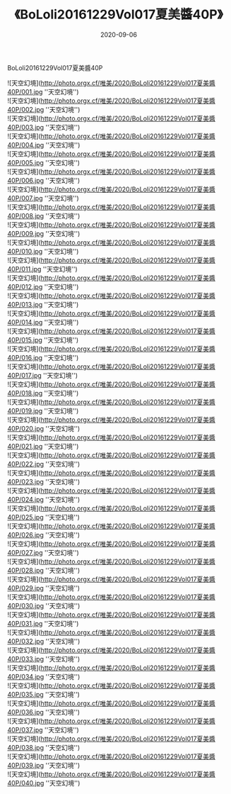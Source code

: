 ﻿---
layout: post
title: 《BoLoli20161229Vol017夏美醬40P》
date: 2020-09-06
img: http://photo.orgx.cf/唯美/2020/BoLoli20161229Vol017夏美醬40P/000.jpg
tags: [美女,清纯,唯美]
---

BoLoli20161229Vol017夏美醬40P



![天空幻境](http://photo.orgx.cf/唯美/2020/BoLoli20161229Vol017夏美醬40P/001.jpg ''天空幻境'')<br>
![天空幻境](http://photo.orgx.cf/唯美/2020/BoLoli20161229Vol017夏美醬40P/002.jpg ''天空幻境'')<br>
![天空幻境](http://photo.orgx.cf/唯美/2020/BoLoli20161229Vol017夏美醬40P/003.jpg ''天空幻境'')<br>
![天空幻境](http://photo.orgx.cf/唯美/2020/BoLoli20161229Vol017夏美醬40P/004.jpg ''天空幻境'')<br>
![天空幻境](http://photo.orgx.cf/唯美/2020/BoLoli20161229Vol017夏美醬40P/005.jpg ''天空幻境'')<br>
![天空幻境](http://photo.orgx.cf/唯美/2020/BoLoli20161229Vol017夏美醬40P/006.jpg ''天空幻境'')<br>
![天空幻境](http://photo.orgx.cf/唯美/2020/BoLoli20161229Vol017夏美醬40P/007.jpg ''天空幻境'')<br>
![天空幻境](http://photo.orgx.cf/唯美/2020/BoLoli20161229Vol017夏美醬40P/008.jpg ''天空幻境'')<br>
![天空幻境](http://photo.orgx.cf/唯美/2020/BoLoli20161229Vol017夏美醬40P/009.jpg ''天空幻境'')<br>
![天空幻境](http://photo.orgx.cf/唯美/2020/BoLoli20161229Vol017夏美醬40P/010.jpg ''天空幻境'')<br>
![天空幻境](http://photo.orgx.cf/唯美/2020/BoLoli20161229Vol017夏美醬40P/011.jpg ''天空幻境'')<br>
![天空幻境](http://photo.orgx.cf/唯美/2020/BoLoli20161229Vol017夏美醬40P/012.jpg ''天空幻境'')<br>
![天空幻境](http://photo.orgx.cf/唯美/2020/BoLoli20161229Vol017夏美醬40P/013.jpg ''天空幻境'')<br>
![天空幻境](http://photo.orgx.cf/唯美/2020/BoLoli20161229Vol017夏美醬40P/014.jpg ''天空幻境'')<br>
![天空幻境](http://photo.orgx.cf/唯美/2020/BoLoli20161229Vol017夏美醬40P/015.jpg ''天空幻境'')<br>
![天空幻境](http://photo.orgx.cf/唯美/2020/BoLoli20161229Vol017夏美醬40P/016.jpg ''天空幻境'')<br>
![天空幻境](http://photo.orgx.cf/唯美/2020/BoLoli20161229Vol017夏美醬40P/017.jpg ''天空幻境'')<br>
![天空幻境](http://photo.orgx.cf/唯美/2020/BoLoli20161229Vol017夏美醬40P/018.jpg ''天空幻境'')<br>
![天空幻境](http://photo.orgx.cf/唯美/2020/BoLoli20161229Vol017夏美醬40P/019.jpg ''天空幻境'')<br>
![天空幻境](http://photo.orgx.cf/唯美/2020/BoLoli20161229Vol017夏美醬40P/020.jpg ''天空幻境'')<br>
![天空幻境](http://photo.orgx.cf/唯美/2020/BoLoli20161229Vol017夏美醬40P/021.jpg ''天空幻境'')<br>
![天空幻境](http://photo.orgx.cf/唯美/2020/BoLoli20161229Vol017夏美醬40P/022.jpg ''天空幻境'')<br>
![天空幻境](http://photo.orgx.cf/唯美/2020/BoLoli20161229Vol017夏美醬40P/023.jpg ''天空幻境'')<br>
![天空幻境](http://photo.orgx.cf/唯美/2020/BoLoli20161229Vol017夏美醬40P/024.jpg ''天空幻境'')<br>
![天空幻境](http://photo.orgx.cf/唯美/2020/BoLoli20161229Vol017夏美醬40P/025.jpg ''天空幻境'')<br>
![天空幻境](http://photo.orgx.cf/唯美/2020/BoLoli20161229Vol017夏美醬40P/026.jpg ''天空幻境'')<br>
![天空幻境](http://photo.orgx.cf/唯美/2020/BoLoli20161229Vol017夏美醬40P/027.jpg ''天空幻境'')<br>
![天空幻境](http://photo.orgx.cf/唯美/2020/BoLoli20161229Vol017夏美醬40P/028.jpg ''天空幻境'')<br>
![天空幻境](http://photo.orgx.cf/唯美/2020/BoLoli20161229Vol017夏美醬40P/029.jpg ''天空幻境'')<br>
![天空幻境](http://photo.orgx.cf/唯美/2020/BoLoli20161229Vol017夏美醬40P/030.jpg ''天空幻境'')<br>
![天空幻境](http://photo.orgx.cf/唯美/2020/BoLoli20161229Vol017夏美醬40P/031.jpg ''天空幻境'')<br>
![天空幻境](http://photo.orgx.cf/唯美/2020/BoLoli20161229Vol017夏美醬40P/032.jpg ''天空幻境'')<br>
![天空幻境](http://photo.orgx.cf/唯美/2020/BoLoli20161229Vol017夏美醬40P/033.jpg ''天空幻境'')<br>
![天空幻境](http://photo.orgx.cf/唯美/2020/BoLoli20161229Vol017夏美醬40P/034.jpg ''天空幻境'')<br>
![天空幻境](http://photo.orgx.cf/唯美/2020/BoLoli20161229Vol017夏美醬40P/035.jpg ''天空幻境'')<br>
![天空幻境](http://photo.orgx.cf/唯美/2020/BoLoli20161229Vol017夏美醬40P/036.jpg ''天空幻境'')<br>
![天空幻境](http://photo.orgx.cf/唯美/2020/BoLoli20161229Vol017夏美醬40P/037.jpg ''天空幻境'')<br>
![天空幻境](http://photo.orgx.cf/唯美/2020/BoLoli20161229Vol017夏美醬40P/038.jpg ''天空幻境'')<br>
![天空幻境](http://photo.orgx.cf/唯美/2020/BoLoli20161229Vol017夏美醬40P/039.jpg ''天空幻境'')<br>
![天空幻境](http://photo.orgx.cf/唯美/2020/BoLoli20161229Vol017夏美醬40P/040.jpg ''天空幻境'')<br>